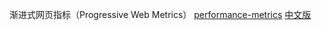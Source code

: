 渐进式网页指标（Progressive Web Metrics）
[performance-metrics](https://codeburst.io/performance-metrics-whats-this-all-about-1128461ad6b)
[中文版](https://llp0574.github.io/2017/10/19/performance-metrics-whats-this-all-about/)

